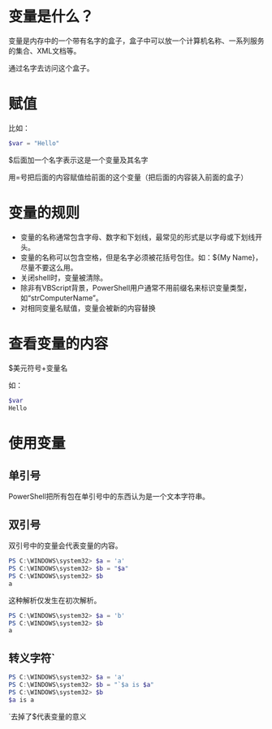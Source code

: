 # 变量是什么？

变量是内存中的一个带有名字的盒子，盒子中可以放一个计算机名称、一系列服务的集合、XML文档等。

通过名字去访问这个盒子。

# 赋值

比如：

```powershell
$var = "Hello"
```

$后面加一个名字表示这是一个变量及其名字

用=号把后面的内容赋值给前面的这个变量（把后面的内容装入前面的盒子）

# 变量的规则

* 变量的名称通常包含字母、数字和下划线，最常见的形式是以字母或下划线开头。  
* 变量的名称可以包含空格，但是名字必须被花括号包住。如：${My Name}，尽量不要这么用。  
* 关闭shell时，变量被清除。
* 除非有VBScript背景，PowerShell用户通常不用前缀名来标识变量类型，如“strComputerName”。
* 对相同变量名赋值，变量会被新的内容替换


# 查看变量的内容

$美元符号+变量名

如：

```powershell
$var
Hello
```

# 使用变量

## 单引号

PowerShell把所有包在单引号中的东西认为是一个文本字符串。

## 双引号

双引号中的变量会代表变量的内容。

```powershell
PS C:\WINDOWS\system32> $a = 'a'
PS C:\WINDOWS\system32> $b = "$a"
PS C:\WINDOWS\system32> $b
a
```

这种解析仅发生在初次解析。

```powershell
PS C:\WINDOWS\system32> $a = 'b'
PS C:\WINDOWS\system32> $b
a
```

## 转义字符`

```powershell
PS C:\WINDOWS\system32> $a = 'a'
PS C:\WINDOWS\system32> $b = "`$a is $a"
PS C:\WINDOWS\system32> $b
$a is a
```

`去掉了$代表变量的意义



